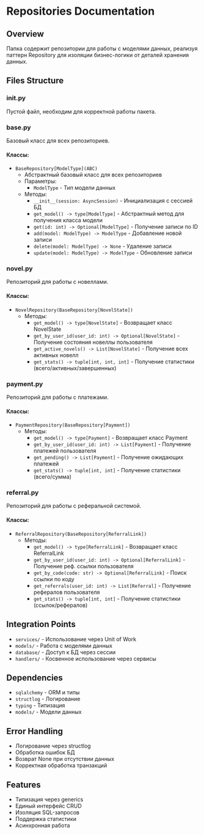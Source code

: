 # Repositories Documentation

## Overview
Папка содержит репозитории для работы с моделями данных, реализуя паттерн Repository для изоляции бизнес-логики от деталей хранения данных.

## Files Structure

### __init__.py
Пустой файл, необходим для корректной работы пакета.

### base.py
Базовый класс для всех репозиториев.

#### Классы:
- `BaseRepository[ModelType](ABC)`
  - Абстрактный базовый класс для всех репозиториев
  - Параметры:
    - `ModelType` - Тип модели данных
  - Методы:
    - `__init__(session: AsyncSession)` - Инициализация с сессией БД
    - `get_model() -> type[ModelType]` - Абстрактный метод для получения класса модели
    - `get(id: int) -> Optional[ModelType]` - Получение записи по ID
    - `add(model: ModelType) -> ModelType` - Добавление новой записи
    - `delete(model: ModelType) -> None` - Удаление записи
    - `update(model: ModelType) -> ModelType` - Обновление записи

### novel.py
Репозиторий для работы с новеллами.

#### Классы:
- `NovelRepository(BaseRepository[NovelState])`
  - Методы:
    - `get_model() -> type[NovelState]` - Возвращает класс NovelState
    - `get_by_user_id(user_id: int) -> Optional[NovelState]` - Получение состояния новеллы пользователя
    - `get_active_novels() -> List[NovelState]` - Получение всех активных новелл
    - `get_stats() -> tuple[int, int, int]` - Получение статистики (всего/активных/завершенных)

### payment.py
Репозиторий для работы с платежами.

#### Классы:
- `PaymentRepository(BaseRepository[Payment])`
  - Методы:
    - `get_model() -> type[Payment]` - Возвращает класс Payment
    - `get_by_user_id(user_id: int) -> List[Payment]` - Получение платежей пользователя
    - `get_pending() -> List[Payment]` - Получение ожидающих платежей
    - `get_stats() -> tuple[int, int]` - Получение статистики (всего/сумма)

### referral.py
Репозиторий для работы с реферальной системой.

#### Классы:
- `ReferralRepository(BaseRepository[ReferralLink])`
  - Методы:
    - `get_model() -> type[ReferralLink]` - Возвращает класс ReferralLink
    - `get_by_user_id(user_id: int) -> Optional[ReferralLink]` - Получение реф. ссылки пользователя
    - `get_by_code(code: str) -> Optional[ReferralLink]` - Поиск ссылки по коду
    - `get_referrals(user_id: int) -> List[Referral]` - Получение рефералов пользователя
    - `get_stats() -> tuple[int, int]` - Получение статистики (ссылок/рефералов)

## Integration Points
- `services/` - Использование через Unit of Work
- `models/` - Работа с моделями данных
- `database/` - Доступ к БД через сессии
- `handlers/` - Косвенное использование через сервисы

## Dependencies
- `sqlalchemy` - ORM и типы
- `structlog` - Логирование
- `typing` - Типизация
- `models/` - Модели данных

## Error Handling
- Логирование через structlog
- Обработка ошибок БД
- Возврат None при отсутствии данных
- Корректная обработка транзакций

## Features
- Типизация через generics
- Единый интерфейс CRUD
- Изоляция SQL-запросов
- Поддержка статистики
- Асинхронная работа
